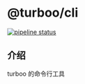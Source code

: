 # @turboo/cli
[![pipeline status](https://img.shields.io/travis/com/turboojs/turbox/master.svg?style=flat-square)](https://travis-ci.com/github/turboojs/turbox)

## 介绍
turboo 的命令行工具
